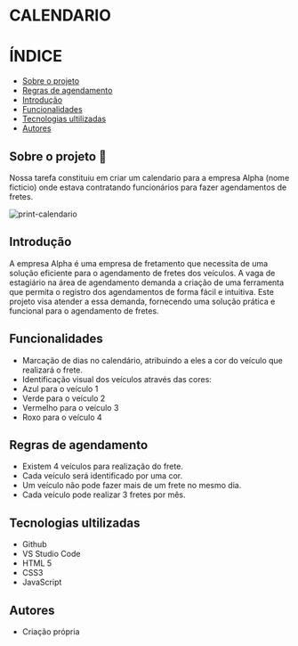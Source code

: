 # CALENDARIO 

# ÍNDICE
* [Sobre o projeto](#sobre-o-projeto-🦉)
* [Regras de agendamento](#regras-de-agendamento)
* [Introdução](#introdução)
* [Funcionalidades](#funcionalidades)
* [Tecnologias ultilizadas](#tecnologias-ultilizadas)
* [Autores](#autores)

## Sobre o projeto 🦉
Nossa tarefa constituiu em criar um calendario para a empresa Alpha (nome ficticio) onde estava contratando funcionários  para fazer agendamentos de fretes.

![print-calendario](https://github.com/juliadutraves/calendario/assets/140835384/47aacfa8-bf33-4f9a-8416-5979f0958968)

## Introdução 
A empresa Alpha é uma empresa de fretamento que necessita de uma solução eficiente para o agendamento de fretes dos veículos. A vaga de estagiário na área de agendamento demanda a criação de uma ferramenta que permita o registro dos agendamentos de forma fácil e intuitiva. Este projeto visa atender a essa demanda, fornecendo uma solução prática e funcional para o agendamento de fretes.

## Funcionalidades 
- Marcação de dias no calendário, atribuindo a eles a cor do veículo que realizará o frete.
- Identificação visual dos veículos através das cores:
- Azul para o veículo 1
- Verde para o veículo 2
- Vermelho para o veículo 3
- Roxo para o veículo 4

## Regras de agendamento 
* Existem 4 veículos para realização do frete. 
* Cada veículo será identificado por uma cor.
* Um veículo não pode fazer mais de um frete no mesmo dia.
* Cada veículo pode realizar 3 fretes por mês.

## Tecnologias ultilizadas 
- Github
- VS Studio Code
- HTML 5
- CSS3
- JavaScript

## Autores
- Criação própria

